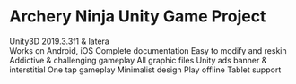 # Archery Ninja Unity Game Project
 Unity3D 2019.3.3f1 & latera <br />
 Works on Android, iOS 
 Complete documentation
 Easy to modify and reskin
 Addictive & challenging gameplay
 All graphic files Unity ads banner & interstitial
 One tap gameplay
 Minimalist design
 Play offline
 Tablet support
